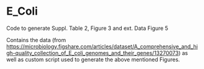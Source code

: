 # E_Coli
Code to generate Suppl. Table 2, Figure 3 and ext. Data Figure 5


Contains the data (from https://microbiology.figshare.com/articles/dataset/A_comprehensive_and_high-quality_collection_of_E_coli_genomes_and_their_genes/13270073) as well as custom script used to generate the above mentioned Figures.
